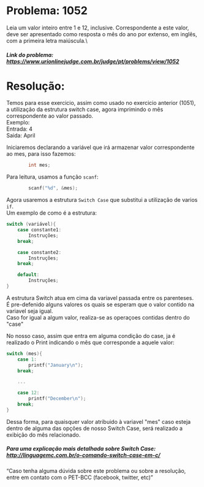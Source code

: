 # Problema: 1052    
Leia um valor inteiro entre 1 e 12, inclusive. Correspondente a este valor, deve ser apresentado como resposta o mês do ano por extenso, em inglês, com a primeira letra maiúscula.\

##### Link do problema: https://www.urionlinejudge.com.br/judge/pt/problems/view/1052


# Resolução:
Temos para esse exercicio, assim como usado no exercicio anterior (1051), a utilização da estrutura switch case, agora imprimindo o mês correspondente ao valor passado.\
Exemplo:\
	Entrada: 4\
	Saida: April

Iniciaremos declarando a variável que irá armazenar valor correspondente ao mes, para isso fazemos:
```c
        int mes;
```

Para leitura, usamos a função `scanf`:
```c
        scanf("%d", &mes);
```

Agora usaremos a estrutura `Switch Case` que substitui a utilização de varios `if`.\
Um exemplo de como é a estrutura: 
```c
switch (variável){
	case constante1:
		Instruções;
	break;

	case constante2:
		Instruções;
	break;

	default:
		Instruções;
}
```

A estrutura Switch atua em cima da variavel passada entre os parenteses.\
É pre-defenido alguns valores os quais se esperam que o valor contido na variavel seja igual.\
Caso for igual a algum valor, realiza-se as operaçoes contidas dentro do "case"

No nosso caso, assim que entra em alguma condição do case, ja é realizado o Print indicando o mês que corresponde a aquele valor:
```c
switch (mes){
	case 1:
		printf("January\n");
	break;

	...

	case 12:
		printf("December\n");
	break;
}	
```

Dessa forma, para quaisquer valor atribuido à variavel "mes" caso esteja dentro de alguma das opções de nosso Switch Case, será realizado a exibição do mês relacionado.


##### Para uma explicação mais detalhada sobre Switch Case: http://linguagemc.com.br/o-comando-switch-case-em-c/
    
“Caso tenha alguma dúvida sobre este problema ou sobre a resolução, entre em contato com o PET-BCC (facebook, twitter, etc)”